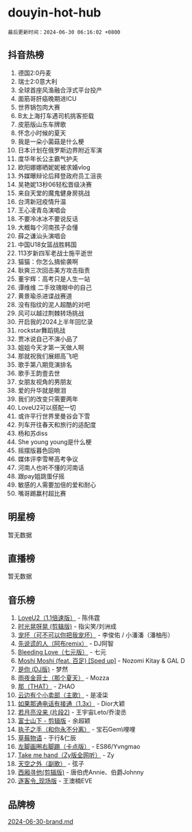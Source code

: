 # douyin-hot-hub

`最后更新时间：2024-06-30 06:16:02 +0800`

## 抖音热榜

1. 德国2:0丹麦
1. 瑞士2:0意大利
1. 全球首座风渔融合浮式平台投产
1. 面筋哥肝癌晚期进ICU
1. 世界锅包肉大赛
1. B太上海打车遇司机挑客拒载
1. 皮筋版山东车牌歌
1. 怀念小时候的夏天
1. 我是一朵小菌菇是什么梗
1. 日本计划在俄罗斯边界附近军演
1. 度华年长公主霸气护夫
1. 欧阳娜娜晒妮妮被求婚vlog
1. 外媒曝辩论后拜登政府员工沮丧
1. 吴艳妮13秒06轻松晋级决赛
1. 来自天堂的魔鬼健身房挑战
1. 台湾新冠疫情升温
1. 王心凌青岛演唱会
1. 不要冷冰冰不要说反话
1. 大概每个河南孩子会懂
1. 薛之谦汕头演唱会
1. 中国U18女篮战胜韩国
1. 113岁新四军老战士施平逝世
1. 猫猫：你怎么搞偷袭啊
1. 耿爽三次回击美方攻击指责
1. 董宇辉：高考只是人生一站
1. 谭维维 二手玫瑰眼中的自己
1. 黄景瑜杀进谍战赛道
1. 没有指纹的泥人超酷的对吧
1. 风可以越过荆棘转场挑战
1. 开启我的2024上半年回忆录
1. rockstar舞蹈挑战
1. 贾冰说自己不演小品了
1. 姐姐今天才第一天做人啊
1. 那就祝我们展翅高飞吧
1. 歌手第八期竞演排名
1. 歌手王韵壹去世
1. 女朋友视角的男朋友
1. 爱的升华就是眼泪
1. 我们的改变只需要两年
1. LoveU2可以搭配一切
1. 或许平行世界里曼谷会下雪
1. 列车开往春天和旅行的适配度
1. 杨和苏diss
1. She young young是什么梗
1. 摇摆版暮色回响
1. 媒体评李雪琴高考争议
1. 河南人也听不懂的河南话
1. 跟pay姐跳蛋仔摇
1. 敏感的人需要加倍的爱和耐心
1. 嘴哥踢赢村超比赛

## 明星榜

暂无数据

## 直播榜

暂无数据

## 音乐榜

1. [LoveU2（1.1倍速版）](https://sf27-cdn-tos.douyinstatic.com/obj/tos-cn-ve-2774/oQMeDffLaEmgMwgCOEMAFCI6INzoFPgWdD0rsa) - 陈伟霆
1. [时光晃呀晃 (剪辑版)](https://sf5-hl-cdn-tos.douyinstatic.com/obj/tos-cn-ve-2774/o8ACeQem3gwI1x3GIYGAfKG0LJebKFRJDwRwyW) - 指尖笑/刘洲成
1. [宠坏（可不可以你把我宠坏）](https://sf3-cdn-tos.douyinstatic.com/obj/tos-cn-ve-2774/ocWI8ft2gd0rAfXKzvKGeMQM6fVLTLfA8UJzwl) - 李俊佑 / 小潘潘（潘柚彤）
1. [先说谎的人（阿布remix）](https://sf5-hl-cdn-tos.douyinstatic.com/obj/tos-cn-ve-2774/owQtOFmAzBgxBKDOYfeCTQTgE9cDORrOQqmCZy) - DJ阿智
1. [Bleeding Love（七元版）](https://sf5-hl-cdn-tos.douyinstatic.com/obj/tos-cn-ve-2774/oEgC9eZFHQ1MfSRnrfkzFp8AayDWqAQMABBgUs) - 七元
1. [Moshi Moshi (feat. 百足) [Sped up]](https://sf5-hl-cdn-tos.douyinstatic.com/obj/tos-cn-ve-2774/ocCPFQcXJLeroaIdQLIGAoeeYM3OAUYGDguHXz) - Nozomi Kitay & GAL D
1. [是你 (DJ版)](https://sf5-hl-cdn-tos.douyinstatic.com/obj/tos-cn-ve-2774/1ec766e572b34c42853ce6315d426850) - 梦然
1. [雨夜金菲士（那个夏天）](https://sf5-hl-cdn-tos.douyinstatic.com/obj/tos-cn-ve-2774/osPmPLDWQBBE2Z6bftCgYwkFaF4pEYEneXaZQs) - Mozza
1. [那（THAT）](https://sf5-hl-cdn-tos.douyinstatic.com/obj/tos-cn-ve-2774/oIIWGeBZCnlGx9tl0gFlCfwlQbj7QWAD8HYAGg) - ZHAO
1. [云边有个小卖部（主歌）](https://sf3-cdn-tos.douyinstatic.com/obj/tos-cn-ve-2774/okvgzOZylLA4WYUHkAhpy5DrCiqAmBjiMIkJp) - 是凌柒
1. [如果那通电话有接通（1.3x）](https://sf5-hl-cdn-tos.douyinstatic.com/obj/tos-cn-ve-2774/ocJeJKhUhAJG8EYZiEFfGFAPkD3beMQ5mwDv1e) - Dior大颖
1. [若月亮没来 (片段2)](https://sf5-hl-cdn-tos.douyinstatic.com/obj/tos-cn-ve-2774/ocQavLLjkCOeDxGyYeIMGgNAIwJ0QXE1Ve3Fzv) - 王宇宙Leto/乔浚丞
1. [富士山下 - 剪辑版](https://sf5-hl-cdn-tos.douyinstatic.com/obj/tos-cn-ve-2774/o4QGmeUZhQXvtC5BDkogeQni8WbdCBUJEYI12v) - 余超颖
1. [执子之手（和你永不分离）](https://sf5-hl-cdn-tos.douyinstatic.com/obj/tos-cn-ve-2774/oU4mUWISThYfqtA61VOl8PAQGeK2LGGQfFCZfY) - 宝石Gem\哩哩
1. [草莓物语](https://sf3-cdn-tos.douyinstatic.com/obj/tos-cn-ve-2774/okynhJ7jEAIIZBfsLgYMEI8QC3WbQNN66RKzhT) - 于行&仁辰
1. [左脚画圈右脚踢（卡点版）](https://sf5-hl-cdn-tos.douyinstatic.com/obj/tos-cn-ve-2774/oAoAIr8BJv8B7W4CEBMsaSfDWrAiF4izwIDMJg) - ES86/Yvngmao
1. [Take me hand（Zy版全网听）](https://sf5-hl-cdn-tos.douyinstatic.com/obj/tos-cn-ve-2774/owyUoUuVpA1I7BiszAYMSqbGseWQw8P7Ea2BiR) - Zy
1. [天空之外（副歌）](https://sf5-hl-cdn-tos.douyinstatic.com/obj/tos-cn-ve-2774/oAYn0BTp8jS8iSyZSHMUWAikyvAWI1c7aiJTr) - 弦子
1. [西厢寻他(剪辑版)](https://sf5-hl-cdn-tos.douyinstatic.com/obj/tos-cn-ve-2774/oUsAVfAQKlRNxEv5qxvIB8o5qmIWUcXbzJKJhw) - 唐伯虎Annie、伯爵Johnny
1. [逐客令_现场版](https://sf3-cdn-tos.douyinstatic.com/obj/tos-cn-ve-2774/okjvqFftEMAIgLPvI8f4MT5CZVyxmDQdBOwjBv) - 王澳楠EVE

## 品牌榜

[2024-06-30-brand.md](2024-06-30-brand.md)
